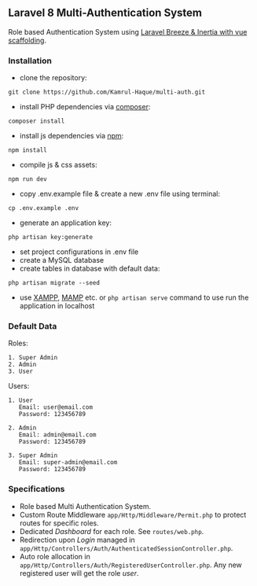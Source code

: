 ## Laravel 8 Multi-Authentication System
Role based Authentication System using [Laravel Breeze & Inertia with vue scaffolding](https://laravel.com/docs/8.x/starter-kits#breeze-and-inertia).
### Installation
- clone the repository:
```
git clone https://github.com/Kamrul-Haque/multi-auth.git
```
- install PHP dependencies via [composer](https://getcomposer.org/):
```
composer install
```
- install js dependencies via [npm](https://nodejs.org/en/):
```
npm install
```
- compile js & css assets:
```
npm run dev
```
- copy .env.example file & create a new .env file using terminal:
```
cp .env.example .env
```
- generate an application key:
```
php artisan key:generate
```
- set project configurations in .env file
- create a MySQL database
- create tables in database with default data:
```
php artisan migrate --seed
```
- use [XAMPP](https://www.apachefriends.org/index.html), [MAMP](https://www.mamp.info/en/mamp/windows/) etc. or `php artisan serve` command to use run the application in localhost

### Default Data
Roles:
```
1. Super Admin
2. Admin
3. User
```

Users:
```
1. User
   Email: user@email.com
   Password: 123456789

2. Admin
   Email: admin@email.com
   Password: 123456789

3. Super Admin
   Email: super-admin@email.com
   Password: 123456789
```

### Specifications
- Role based Multi Authentication System.
- Custom Route Middleware ``app/Http/Middleware/Permit.php`` to protect routes for specific roles.
- Dedicated *Dashboard* for each role. See ``routes/web.php``.
- Redirection upon *Login* managed in ``app/Http/Controllers/Auth/AuthenticatedSessionController.php``.
- Auto role allocation in ``app/Http/Controllers/Auth/RegisteredUserController.php``. Any new registered user will get the role *user*.
